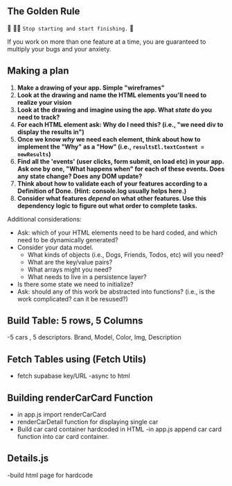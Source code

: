 ## The Golden Rule

🦸 🦸‍♂️ `Stop starting and start finishing.` 🏁

If you work on more than one feature at a time, you are guaranteed to multiply your bugs and your anxiety.

## Making a plan

1) **Make a drawing of your app. Simple "wireframes"**
1) **Look at the drawing and name the HTML elements you'll need to realize your vision**
1) **Look at the drawing and imagine using the app. What _state_ do you need to track?**
1) **For each HTML element ask: Why do I need this? (i.e., "we need div to display the results in")**
1) **Once we know _why_ we need each element, think about how to implement the "Why" as a "How" (i.e., `resultsEl.textContent = newResults`)**
1) **Find all the 'events' (user clicks, form submit, on load etc) in your app. Ask one by one, "What happens when" for each of these events. Does any state change? Does any DOM update?**
1) **Think about how to validate each of your features according to a Definition of Done. (Hint: console.log usually helps here.)**
1) **Consider what features _depend_ on what other features. Use this dependency logic to figure out what order to complete tasks.**

Additional considerations:

- Ask: which of your HTML elements need to be hard coded, and which need to be dynamically generated?
- Consider your data model.
  - What kinds of objects (i.e., Dogs, Friends, Todos, etc) will you need?
  - What are the key/value pairs?
  - What arrays might you need?
  - What needs to live in a persistence layer?
- Is there some state we need to initialize?
- Ask: should any of this work be abstracted into functions? (i.e., is the work complicated? can it be resused?)

## Build Table: 5 rows, 5 Columns

-5 cars , 5 descriptors.
Brand, Model, Color, Img, Description

## Fetch Tables using (Fetch Utils) <script>HTML LINK</script>

- fetch supabase key/URL
-async to html

## Building renderCarCard Function

- in app.js import renderCarCard
- renderCarDetail function for displaying single car
- Build car card container hardcoded in HTML
-in app.js append car card function into car card container.

## Details.js

-build html page for hardcode
